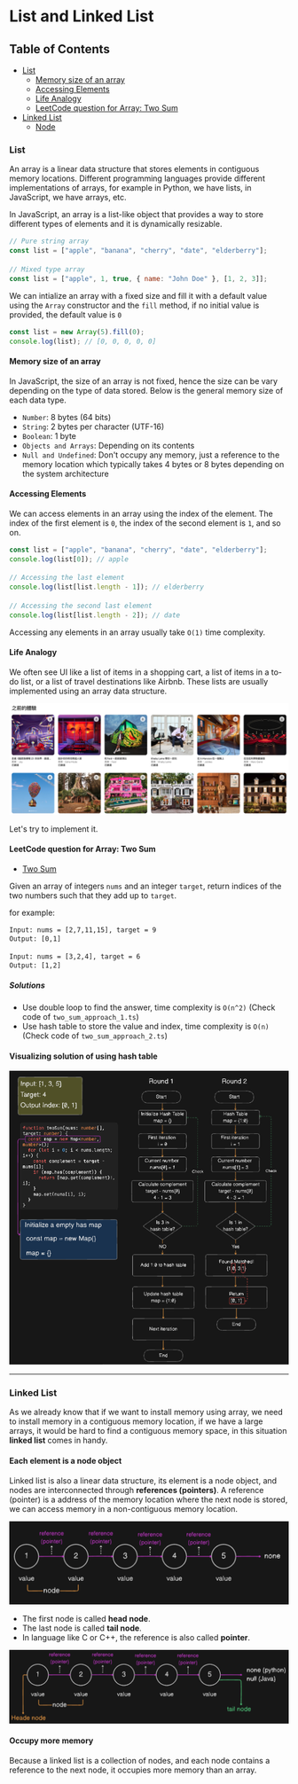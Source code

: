 # List and Linked List

## Table of Contents

- [List](#list)
  - [Memory size of an array](#memory-size-of-an-array)
  - [Accessing Elements](#accessing-elements)
  - [Life Analogy](#life-analogy)
  - [LeetCode question for Array: Two Sum](#leetcode-question-for-array-two-sum)
- [Linked List](#linked-list)
  - [Node](#node)

### List

An array is a linear data structure that stores elements in contiguous memory locations. Different programming languages provide different implementations of arrays, for example in Python, we have lists, in JavaScript, we have arrays, etc.

In JavaScript, an array is a list-like object that provides a way to store different types of elements and it is dynamically resizable.

```javascript
// Pure string array
const list = ["apple", "banana", "cherry", "date", "elderberry"];

// Mixed type array
const list = ["apple", 1, true, { name: "John Doe" }, [1, 2, 3]];
```

We can intialize an array with a fixed size and fill it with a default value using the `Array` constructor and the `fill` method, if no initial value is provided, the default value is `0`

```javascript
const list = new Array(5).fill(0);
console.log(list); // [0, 0, 0, 0, 0]
```

#### Memory size of an array

In JavaScript, the size of an array is not fixed, hence the size can be vary depending on the type of data stored. Below is the general memory size of each data type.

- `Number`: 8 bytes (64 bits)
- `String`: 2 bytes per character (UTF-16)
- `Boolean`: 1 byte
- `Objects and Arrays`: Depending on its contents
- `Null and Undefined`: Don't occupy any memory, just a reference to the memory location which typically takes 4 bytes or 8 bytes depending on the system architecture

#### Accessing Elements

We can access elements in an array using the index of the element. The index of the first element is `0`, the index of the second element is `1`, and so on.

```javascript
const list = ["apple", "banana", "cherry", "date", "elderberry"];
console.log(list[0]); // apple

// Accessing the last element
console.log(list[list.length - 1]); // elderberry

// Accessing the second last element
console.log(list[list.length - 2]); // date
```

Accessing any elements in an array usually take `O(1)` time complexity.

#### Life Analogy

We often see UI like a list of items in a shopping cart, a list of items in a to-do list, or a list of travel destinations like Airbnb. These lists are usually implemented using an array data structure.

![airbnb](./screenshots/airbnb.png)

Let's try to implement it.

#### LeetCode question for Array: Two Sum

- [Two Sum](https://leetcode.com/problems/two-sum/)

Given an array of integers `nums` and an integer `target`, return indices of the two numbers such that they add up to `target`.

for example:

```plaintext
Input: nums = [2,7,11,15], target = 9
Output: [0,1]

Input: nums = [3,2,4], target = 6
Output: [1,2]
```

##### Solutions

- Use double loop to find the answer, time complexity is `O(n^2)` (Check code of `two_sum_approach_1.ts`)
- Use hash table to store the value and index, time complexity is `O(n)` (Check code of `two_sum_approach_2.ts`)

#### Visualizing solution of using hash table

![hash-table](./screenshots/hash-table.png)

---

### Linked List

As we already know that if we want to install memory using array, we need to install memory in a contiguous memory location, if we have a large arrays, it would be hard to find a contiguous memory space, in this situation **linked list** comes in handy.

#### Each element is a node object

Linked list is also a linear data structure, its element is a node object, and nodes are interconnected through **references (pointers)**. A reference (pointer) is a address of the memory location where the next node is stored, we can access memory in a non-contiguous memory location.

![linked-list](./screenshots/linked-list.png)

- The first node is called **head node**.
- The last node is called **tail node**.
- In language like C or C++, the reference is also called **pointer**.

![linked-list-2](./screenshots/linked-list-2.png)

#### Occupy more memory

Because a linked list is a collection of nodes, and each node contains a reference to the next node, it occupies more memory than an array.
